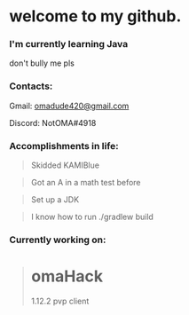 # welcome to my github.

### I'm currently learning Java 
don't bully me pls

### Contacts:
Gmail: omadude420@gmail.com 

Discord: NotOMA#4918

### Accomplishments in life:
> Skidded KAMIBlue

> Got an A in a math test before

> Set up a JDK

> I know how to run ./gradlew build

### Currently working on:
> # omaHack
> 1.12.2 pvp client 



